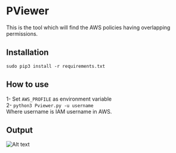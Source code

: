 # PViewer
This is the tool which will find the AWS policies having overlapping permissions.

## Installation
```sudo pip3 install -r requirements.txt```

## How to use
1- Set ```AWS_PROFILE``` as environment variable<br/>
2- ```python3 Pviewer.py -u username```<br/>
Where username is IAM username in AWS.

## Output
![Alt text](https://github.com/ankitsaini2609/policy_viewer/blob/master/output.png "Graph of Conflicting Policy")
